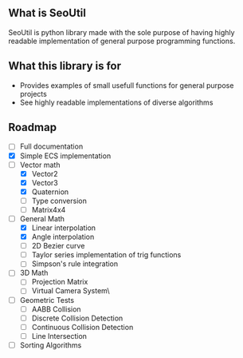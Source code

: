 ## What is SeoUtil
SeoUtil is python library made with the sole purpose of having highly readable implementation of general purpose programming functions.

## What this library is for

- Provides examples of small usefull functions for general purpose projects
- See highly readable implementations of diverse algorithms

## Roadmap

- [ ] Full documentation
- [x] Simple ECS implementation
- [ ] Vector math
  - [x] Vector2
  - [x] Vector3
  - [x] Quaternion
  - [ ] Type conversion
  - [ ] Matrix4x4
- [ ] General Math
  - [x] Linear interpolation
  - [x] Angle interpolation
  - [ ] 2D Bezier curve
  - [ ] Taylor series implementation of trig functions
  - [ ] Simpson's rule integration
- [ ] 3D Math
  - [ ] Projection Matrix
  - [ ] Virtual Camera System\
- [ ] Geometric Tests
  - [ ] AABB Collision
  - [ ] Discrete Collision Detection
  - [ ] Continuous Collision Detection
  - [ ] Line Intersection
- [ ] Sorting Algorithms
